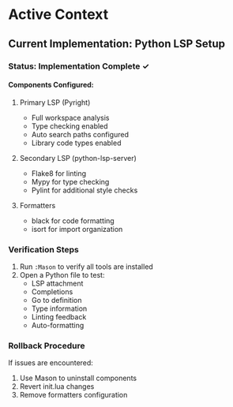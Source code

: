 # Active Context

## Current Implementation: Python LSP Setup

### Status: Implementation Complete ✓

#### Components Configured:
1. Primary LSP (Pyright)
   - Full workspace analysis
   - Type checking enabled
   - Auto search paths configured
   - Library code types enabled

2. Secondary LSP (python-lsp-server)
   - Flake8 for linting
   - Mypy for type checking
   - Pylint for additional style checks

3. Formatters
   - black for code formatting
   - isort for import organization

### Verification Steps
1. Run `:Mason` to verify all tools are installed
2. Open a Python file to test:
   - LSP attachment
   - Completions
   - Go to definition
   - Type information
   - Linting feedback
   - Auto-formatting

### Rollback Procedure
If issues are encountered:
1. Use Mason to uninstall components
2. Revert init.lua changes
3. Remove formatters configuration
